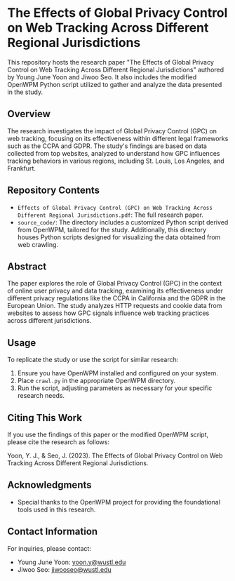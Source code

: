 # The Effects of Global Privacy Control on Web Tracking Across Different Regional Jurisdictions

This repository hosts the research paper "The Effects of Global Privacy Control on Web Tracking Across Different Regional Jurisdictions" authored by Young June Yoon and Jiwoo Seo. It also includes the modified OpenWPM Python script utilized to gather and analyze the data presented in the study.

## Overview

The research investigates the impact of Global Privacy Control (GPC) on web tracking, focusing on its effectiveness within different legal frameworks such as the CCPA and GDPR. The study's findings are based on data collected from top websites, analyzed to understand how GPC influences tracking behaviors in various regions, including St. Louis, Los Angeles, and Frankfurt.

## Repository Contents

- `Effects of Global Privacy Control (GPC) on Web Tracking Across Different Regional Jurisdictions.pdf`: The full research paper.
- `source_code/`: The directory includes a customized Python script derived from OpenWPM, tailored for the study. Additionally, this directory houses Python scripts designed for visualizing the data obtained from web crawling.


## Abstract

The paper explores the role of Global Privacy Control (GPC) in the context of online user privacy and data tracking, examining its effectiveness under different privacy regulations like the CCPA in California and the GDPR in the European Union. The study analyzes HTTP requests and cookie data from websites to assess how GPC signals influence web tracking practices across different jurisdictions.

## Usage

To replicate the study or use the script for similar research:
1. Ensure you have OpenWPM installed and configured on your system.
2. Place `crawl.py` in the appropriate OpenWPM directory.
3. Run the script, adjusting parameters as necessary for your specific research needs.

## Citing This Work

If you use the findings of this paper or the modified OpenWPM script, please cite the research as follows:

Yoon, Y. J., & Seo, J. (2023). The Effects of Global Privacy Control on Web Tracking Across Different Regional Jurisdictions.


## Acknowledgments

- Special thanks to the OpenWPM project for providing the foundational tools used in this research.

## Contact Information

For inquiries, please contact:
- Young June Yoon: yoon.y@wustl.edu
- Jiwoo Seo: jiwooseo@wustl.edu

